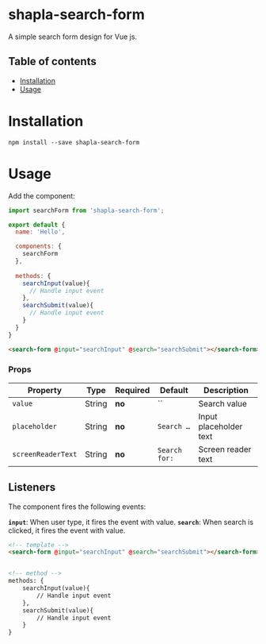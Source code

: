 # shapla-search-form
A simple search form design for Vue js.

## Table of contents

- [Installation](#installation)
- [Usage](#usage)

# Installation

```
npm install --save shapla-search-form
```

# Usage
Add the component:

```js
import searchForm from 'shapla-search-form';

export default {
  name: 'Hello',

  components: {
    searchForm
  },
  
  methods: {
    searchInput(value){
      // Handle input event
    },
    searchSubmit(value){
      // Handle input event
    }
  }
}

```

```html
<search-form @input="searchInput" @search="searchSubmit"></search-form>
```

### Props
| Property              | Type     | Required  | Default        | Description               |
|-----------------------|----------|-----------|----------------|---------------------------|
| `value`               | String   | **no**    | ``             | Search value              |
| `placeholder`         | String   | **no**    | `Search …`     | Input placeholder text    |
| `screenReaderText`    | String   | **no**    | `Search for:`  | Screen reader text        |

## Listeners
The component fires the following events:

**`input`**: When user type, it fires the event with value.
**`search`**: When search is clicked, it fires the event with value.

```html
<!-- template -->
<search-form @input="searchInput" @search="searchSubmit"></search-form>


<!-- method -->
methods: {
    searchInput(value){
        // Handle input event
    },
    searchSubmit(value){
        // Handle input event
    }
}
```
